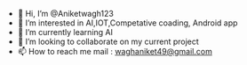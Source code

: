 - 👋 Hi, I’m @Aniketwagh123
- 👀 I’m interested in AI,IOT,Competative coading, Android app
- 🌱 I’m currently learning AI
- 💞️ I’m looking to collaborate on my current project
- 📫 How to reach me mail : waghaniket49@gmail.com

<!---
Aniketwagh123/Aniketwagh123 is a ✨ special ✨ repository because its `README.md` (this file) appears on your GitHub profile.
You can click the Preview link to take a look at your changes.
--->
